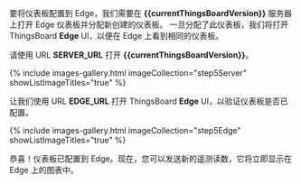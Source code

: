要将仪表板配置到 Edge，我们需要在 **{{currentThingsBoardVersion}}** 服务器上打开 Edge 仪表板并分配新创建的仪表板。
一旦分配了此仪表板，我们将打开 ThingsBoard **Edge** UI，以便在 Edge 上看到相同的仪表板。

请使用 URL **SERVER_URL** 打开 **{{currentThingsBoardVersion}}**。

{% include images-gallery.html imageCollection="step5Server" showListImageTitles="true" %}

让我们使用 URL **EDGE_URL** 打开 ThingsBoard **Edge** UI，以验证仪表板是否已配置。

{% include images-gallery.html imageCollection="step5Edge" showListImageTitles="true" %}

恭喜！仪表板已配置到 Edge。现在，您可以发送新的遥测读数，它将立即显示在 Edge 上的图表中。